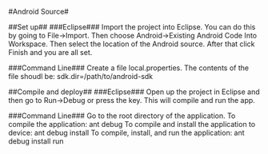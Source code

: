 #Android Source#

##Set up##
###Eclipse###
Import the project into Eclipse. You can do this by going to File->Import. Then choose Android->Existing Android Code Into Workspace. Then select the location of the Android source. After that click Finish and you are all set.

###Command Line###
Create a file local.properties. The contents of the file shoudl be:
sdk.dir=/path/to/android-sdk

##Compile and deploy##
###Eclipse###
Open up the project in Eclipse and then go to Run->Debug or press the <F11> key. This will compile and run the app.

###Command Line###
Go to the root directory of the application. To compile the application:
ant debug
To compile and install the application to device:
ant debug install
To compile, install, and run the application:
ant debug install run
